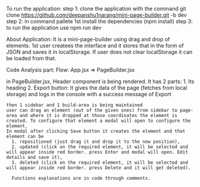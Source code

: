 To run the application: 
  step 1: clone the application with the command git clone https://github.com/deepanshu1narang/mini-page-builder.git -b dev
  step 2: in command pallete 1st install the dependencies (npm install)
  step 3: to run the application use npm run dev

About Application: 
  It is a mini-page-builder using drag and drop of elements. 1st user createes the interface and it stores that in the form of JSON and saves it in localStorage. If user does not clear localStorage it can be loaded from that.

Code Analysis part:
  Flow: App.jsx => PageBuilder.jsx

  in PageBuilder.jsx, Header component is being rendered. It has 2 parts: 
    1. Its heading
    2. Export button: It gives the data of the page (fetches from local storage) and logs in the console with a success message of Export

    then 1 sidebar and 1 build-area is being maintained
    user can drag an element (out of the given ones) from sidebar to page-area and where it is dropped at those coordinates the element is created. To configure that element a modal will open to configure the element.
    In modal after clicking Save button it creates the element and that element can be 
      1. repositioned (just drag it and drop it to the new position), 
      2. updated (click on the required element, it will be selected and will appear inside red border. press Enter and modal will open. Edit details and save it), 
      3. deleted (click on the required element, it will be selected and will appear inside red border. press Delete and it will get deleted).

      Functions explanations are in code through comments.
